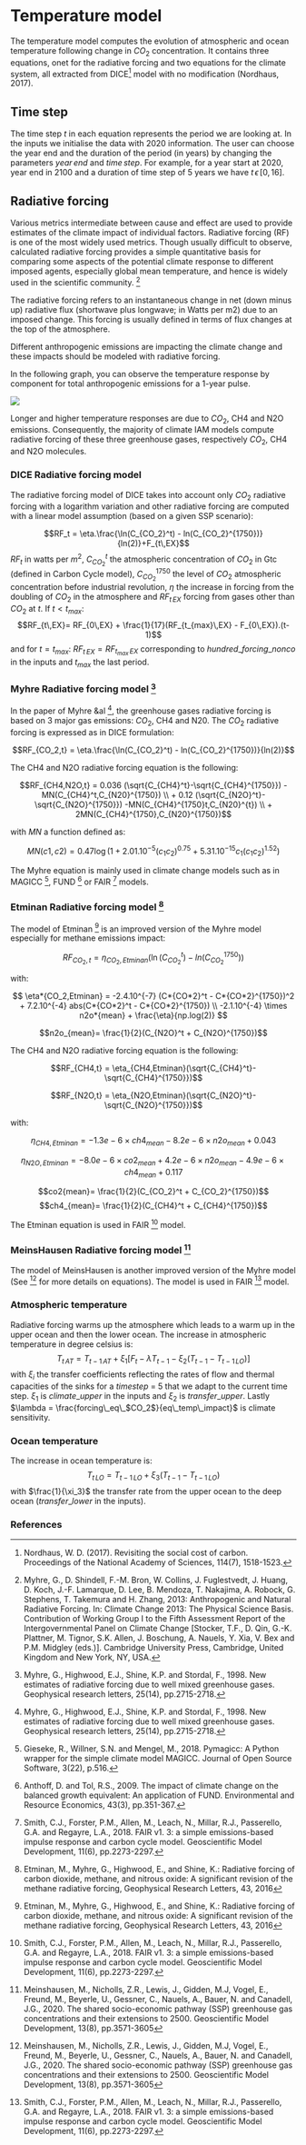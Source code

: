 # Temperature model

The temperature model computes the evolution of atmospheric and ocean temperature following change in $CO_2$ concentration. It contains three equations, onet for the radiative forcing and two equations for the climate system, all extracted from DICE[^1] model with no modification (Nordhaus, 2017).

## Time step

The time step $t$ in each equation represents the period we are looking at. In the inputs we initialise the data with 2020 information. The user can choose the year end and the duration of the period (in years) by changing the parameters $year\, end$ and $time \,step$. For example, for a year start at 2020, year end in 2100 and a duration of time step of 5 years we have $t \, \epsilon \,[0, 16]$.

## Radiative forcing

Various metrics intermediate between cause and effect are used to provide estimates of the climate impact of individual factors. Radiative forcing (RF) is one of the most widely used metrics. Though usually difficult to observe, calculated radiative forcing provides a simple quantitative basis for comparing some aspects of the potential climate response to different imposed agents, especially global mean temperature, and hence is widely used in the scientific community. [^2]

The radiative forcing refers to an instantaneous change in net (down minus up) radiative flux (shortwave plus longwave; in Watts per m2) due to an imposed change. This forcing is usually defined in terms of flux changes at the top of the atmosphere.

Different anthropogenic emissions are impacting the climate change and these impacts should be modeled with radiative forcing.

In the following graph, you can observe the temperature response by component for total anthropogenic emissions for a 1-year pulse.

![](Rf_temp.PNG)

Longer and higher temperature responses are due to $CO_2$, CH4 and N2O emissions. Consequently, the majority of climate IAM models compute radiative forcing of these three greenhouse gases, respectively $CO_2$, CH4 and N2O molecules.

### DICE Radiative forcing model

The radiative forcing model of DICE takes into account only $CO_2$ radiative forcing with a logarithm variation and other radiative forcing are computed with a linear model assumption (based on a given SSP scenario):

$$RF_t = \eta.\frac{\ln(C_{CO_2}^t) - ln(C_{CO_2}^{1750})}{ln(2)}+F_{t\,EX}$$
$RF_t$ in watts per $m^2$, $C_{CO_2}^t$ the atmospheric concentration of $CO_2$ in Gtc (defined in Carbon Cycle model), $C_{CO_2}^{1750}$ the level of $CO_2$ atmospheric concentration before industrial revolution, $\eta$ the increase in forcing from the doubling of $CO_2$ in the atmosphere and $RF_{t\,EX}$ forcing from gases other than $CO_2$ at $t$.
If $t < t_{max}$:
$$RF_{t\,EX}= RF_{0\,EX} + \frac{1}{17}(RF_{t_{max}\,EX} - F_{0\,EX}).(t-1)$$
and for $t = t_{max}:\:RF_{t\,EX}= RF_{t_{max}\,EX}$ corresponding to $hundred\_forcing\_nonco$ in the inputs and $t_{max}$ the last period.

### Myhre Radiative forcing model [^3]

In the paper of Myhre &al [^3], the greenhouse gases radiative forcing is based on 3 major gas emissions: $CO_2$, CH4 and N20. The $CO_2$ radiative forcing is expressed as in DICE formulation:

$$RF_{CO_2,t} = \eta.\frac{\ln(C_{CO_2}^t) - ln(C_{CO_2}^{1750})}{ln(2)}$$

The CH4 and N2O radiative forcing equation is the following:

$$RF_{CH4,N2O,t} = 0.036 (\sqrt{C_{CH4}^t}-\sqrt{C_{CH4}^{1750}}) - MN(C_{CH4}^t,C_{N20}^{1750})  \\ + 0.12 (\sqrt{C_{N2O}^t}-\sqrt{C_{N2O}^{1750}}) -MN(C_{CH4}^{1750}t,C_{N20}^{t}) \\ + 2MN(C_{CH4}^{1750},C_{N20}^{1750})$$

with $MN$ a function defined as:

$$
MN(c1,c2) =0.47 \log(1 + 2.01.10^{-5}  (c_1  c_2)^{0.75} +
                                 5.31.10^{-15}  c_1  (c_1 c_2)^{1.52})
$$

The Myhre equation is mainly used in climate change models such as in MAGICC [^4], FUND [^5] or FAIR [^6] models.

### Etminan Radiative forcing model [^7]

The model of Etminan [^7] is an improved version of the Myhre model especially for methane emissions impact:

$$RF_{CO_2,t} = \eta_{CO_2,Etminan}(\ln(C_{CO_2}^t) - ln(C_{CO_2}^{1750}))$$

with:

$$ \eta*{CO_2,Etminan} = -2.4.10^{-7} (C*{CO*2}^t - C*{CO*2}^{1750})^2 + 7.2.10^{-4} abs(C*{CO*2}^t - C*{CO*2}^{1750}) \\ -2.1.10^{-4} \times n2o*{mean} + \frac{\eta}{np.log(2)} $$

$$n2o_{mean}= \frac{1}{2}(C_{N2O}^t + C_{N2O}^{1750})$$

The CH4 and N2O radiative forcing equation is the following:

$$RF_{CH4,t} = \eta_{CH4,Etminan}(\sqrt{C_{CH4}^t}-\sqrt{C_{CH4}^{1750}})$$

$$RF_{N2O,t} = \eta_{N2O,Etminan}(\sqrt{C_{N2O}^t}-\sqrt{C_{N2O}^{1750}})$$

with:

$$\eta_{CH4,Etminan} = -1.3e-6 \times ch4_{mean} - 8.2e-6 \times n2o_{mean} + 0.043 $$

$$\eta_{N2O,Etminan} = -8.0e-6 \times co2_{mean} + 4.2e-6 \times n2o_{mean} - 4.9e-6 \times ch4_{mean} + 0.117 $$

$$co2{mean}= \frac{1}{2}(C_{CO_2}^t + C_{CO_2}^{1750})$$
$$ch4_{mean}= \frac{1}{2}(C_{CH4}^t + C_{CH4}^{1750})$$

The Etminan equation is used in FAIR [^6] model.

### MeinsHausen Radiative forcing model [^8]

The model of MeinsHausen is another improved version of the Myhre model (See [^8] for more details on equations). The model is used in FAIR [^6] model.

### Atmospheric temperature

Radiative forcing warms up the atmosphere which leads to a warm up in the upper ocean and then the lower ocean. The increase in atmospheric temperature in degree celsius is:
$$T_{t\,AT} = T_{t-1\,AT} + \xi_1[F_t - \lambda T_{t-1} - \xi_2(T_{t-1} - T_{t-1\,LO})]$$
with $\xi_i$ the transfer coefficients reflecting the rates of flow and thermal capacities of the sinks for a $time step$ = 5 that we adapt to the current time step. $\xi_1$ is $climate\_upper$ in the inputs and $\xi_2$ is $transfer\_upper$. Lastly $\lambda  = \frac{forcing\_eq\_$CO_2$}{eq\_temp\_impact}$ is climate sensitivity.

### Ocean temperature

The increase in ocean temperature is:
$$T_{t\,LO} = T_{t-1\,LO} + \xi_3(T_{t-1} - T_{t-1\,LO})$$
with $\frac{1}{\xi_3}$ the transfer rate from the upper ocean to the deep ocean ($transfer\_lower$ in the inputs).

### References

[^1]: Nordhaus, W. D. (2017). Revisiting the social cost of carbon. Proceedings of the National Academy of Sciences, 114(7), 1518-1523.

[^2]:
    Myhre, G., D. Shindell, F.-M. Bron, W. Collins, J. Fuglestvedt, J. Huang, D. Koch, J.-F. Lamarque, D. Lee, B. Mendoza,
    T. Nakajima, A. Robock, G. Stephens, T. Takemura and H. Zhang, 2013: Anthropogenic and Natural Radiative Forcing. In: Climate Change 2013: The Physical Science Basis. Contribution of Working Group I to the Fifth Assessment Report of the Intergovernmental Panel on Climate Change [Stocker, T.F., D. Qin, G.-K. Plattner, M. Tignor, S.K. Allen, J. Boschung, A. Nauels, Y. Xia, V. Bex and P.M. Midgley (eds.)]. Cambridge University Press, Cambridge, United Kingdom and New York, NY, USA.

[^3]: Myhre, G., Highwood, E.J., Shine, K.P. and Stordal, F., 1998. New estimates of radiative forcing due to well mixed greenhouse gases. Geophysical research letters, 25(14), pp.2715-2718.

[^4]: Gieseke, R., Willner, S.N. and Mengel, M., 2018. Pymagicc: A Python wrapper for the simple climate model MAGICC. Journal of Open Source Software, 3(22), p.516.

[^5]: Anthoff, D. and Tol, R.S., 2009. The impact of climate change on the balanced growth equivalent: An application of FUND. Environmental and Resource Economics, 43(3), pp.351-367.

[^6]: Smith, C.J., Forster, P.M., Allen, M., Leach, N., Millar, R.J., Passerello, G.A. and Regayre, L.A., 2018. FAIR v1. 3: a simple emissions-based impulse response and carbon cycle model. Geoscientific Model Development, 11(6), pp.2273-2297.

[^7]: Etminan, M., Myhre, G., Highwood, E., and Shine, K.: Radiative forcing of carbon dioxide, methane, and nitrous oxide: A significant revision of the methane radiative forcing, Geophysical Research Letters, 43, 2016

[^8]: Meinshausen, M., Nicholls, Z.R., Lewis, J., Gidden, M.J, Vogel, E., Freund, M., Beyerle, U., Gessner, C., Nauels, A., Bauer, N. and Canadell, J.G., 2020. The shared socio-economic pathway (SSP) greenhouse gas concentrations and their extensions to 2500. Geoscientific Model Development, 13(8), pp.3571-3605
